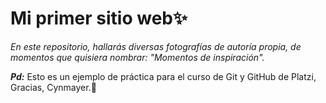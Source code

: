 # **Mi primer sitio web✨**
*En este repositorio, hallarás diversas fotografías de autoría propia, 
de momentos que quisiera nombrar: "Momentos de inspiración".*

***Pd:*** Esto es un ejemplo de práctica para el curso de Git y GitHub de Platzi, Gracias, Cynmayer.💜
